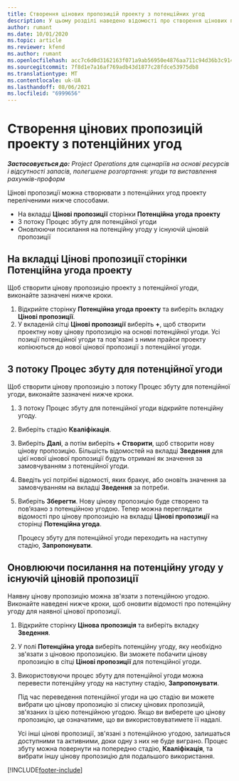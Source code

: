 ```yaml
---
title: Створення цінових пропозицій проекту з потенційних угод
description: У цьому розділі наведено відомості про створення цінових пропозицій проекту з потенційних угод.
author: rumant
ms.date: 10/01/2020
ms.topic: article
ms.reviewer: kfend
ms.author: rumant
ms.openlocfilehash: acc7c6d0d3162163f071a9ab56950e4876aa711c94d36b3c9149cd46d76c57bd
ms.sourcegitcommit: 7f8d1e7a16af769adb43d1877c28fdce53975db8
ms.translationtype: MT
ms.contentlocale: uk-UA
ms.lasthandoff: 08/06/2021
ms.locfileid: "6999656"
---
```

# <a name="create-project-quotes-from-opportunities"></a>Створення цінових пропозицій проекту з потенційних угод

_**Застосовується до:** Project Operations для сценаріїв на основі ресурсів і відсутності запасів, полегшене розгортання: угоди та виставлення рахунків-проформ_

Цінові пропозиції можна створювати з потенційних угод проекту переліченими нижче способами.

- На вкладці **Цінові пропозиції** сторінки **Потенційна угода проекту**
- З потоку Процес збуту для потенційної угоди
- Оновлюючи посилання на потенційну угоду у існуючій ціновій пропозиції

## <a name="from-the-quotes-tab-of-the-project-opportunity-page"></a>На вкладці Цінові пропозиції сторінки Потенційна угода проекту

Щоб створити цінову пропозицію проекту з потенційної угоди, виконайте зазначені нижче кроки.

1. Відкрийте сторінку **Потенційна угода проекту** та виберіть вкладку **Цінові пропозиції**. 
2. У вкладеній сітці **Цінові пропозиції** виберіть **+**, щоб створити проектну нову цінову пропозицію на основі потенційної угоди. Усі позиції потенційної угоди та пов'язані з ними прайси проекту копіюються до нової цінової пропозиції з потенційної угоди.

## <a name="from-the-opportunity-sales-process-flow"></a>З потоку Процес збуту для потенційної угоди

Щоб створити цінову пропозицію з потоку Процес збуту для потенційної угоди, виконайте зазначені нижче кроки.

1. З потоку Процес збуту для потенційної угоди відкрийте потенційну угоду.
2. Виберіть стадію **Кваліфікація**. 
3. Виберіть **Далі**, а потім виберіть **+ Створити**, щоб створити нову цінову пропозицію. Більшість відомостей на вкладці **Зведення** для цієї нової цінової пропозиції будуть отримані як значення за замовчуванням з потенційної угоди. 
4. Введіть усі потрібні відомості, яких бракує, або оновіть значення за замовчуванням на вкладці **Зведення** за потреби.
5. Виберіть **Зберегти**. Нову цінову пропозицію буде створено та пов’язано з потенційною угодою. Тепер можна переглядати відомості про цінову пропозицію на вкладці **Цінові пропозиції** на сторінці **Потенційна угода**. 

   Процесу збуту для потенційної угоди переходить на наступну стадію, **Запропонувати**.


## <a name="by-updating-the-opportunity-reference-on-an-existing-quote"></a>Оновлюючи посилання на потенційну угоду у існуючій ціновій пропозиції

Наявну цінову пропозицію можна зв'язати з потенційною угодою. Виконайте наведені нижче кроки, щоб оновити відомості про потенційну угоду для наявної цінової пропозиції.

1. Відкрийте сторінку **Цінова пропозиція** та виберіть вкладку **Зведення**.
2. У полі **Потенційна угода** виберіть потенційну угоду, яку необхідно зв'язати з ціновою пропозицією. Ви зможете побачити цінову пропозицію в сітці **Цінові пропозиції** для потенційної угоди. 
3. Використовуючи процес збуту для потенційної угоди можна перевести потенційну угоду на наступну стадію, **Запропонувати**. 

   Під час переведення потенційної угоди на цю стадію ви можете вибрати цю цінову пропозицію зі списку цінових пропозицій, зв'язаних із цією потенційною угодою. Якщо ви виберете цю цінову пропозицію, це означатиме, що ви використовуватимете її надалі.

   Усі інші цінові пропозиції, зв'язані з потенційною угодою, залишаться доступними та активними, доки одну з них не буде виграно. Процес збуту можна повернути на попередню стадію, **Кваліфікація**, та вибрати іншу цінову пропозицію для подальшого використання.


[!INCLUDE[footer-include](../includes/footer-banner.md)]